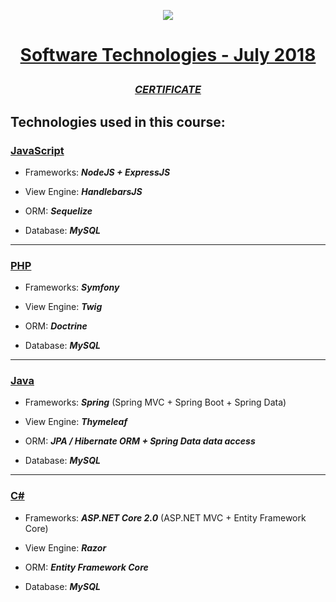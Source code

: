 <a href="https://softuni.bg"><p  align="center"><img  src="https://softuni.bg/content/images/svg-logos/software-university-logo.svg"  /></p></a>

  

# <a href="https://softuni.bg/trainings/1940/software-technologies-july-2018"><p align="center">Software Technologies - July 2018<p></a>

  

### <p align="center"> <a href="https://softuni.bg/certificates/details/56728/42902bf4" > _CERTIFICATE_ </a> </p>

  

## Technologies used in this course:

  

### <a href="https://github.com/sdkamenov/SoftUni/tree/master/Software%20Technologies/JavaScript">JavaScript</a>

  

- Frameworks: ***NodeJS + ExpressJS*** 

- View Engine: ***HandlebarsJS***

- ORM: ***Sequelize*** 

- Database: ***MySQL***

  

---

  

### <a href="https://github.com/sdkamenov/SoftUni/tree/master/Software%20Technologies/PHP">PHP</a>

  

- Frameworks: ***Symfony***

- View Engine: ***Twig***

- ORM: ***Doctrine***

- Database: ***MySQL***

  

---

  

### <a href="https://github.com/sdkamenov/SoftUni/tree/master/Software%20Technologies/Java">Java</a>

  

- Frameworks: ***Spring*** (Spring MVC + Spring Boot + Spring Data)

- View Engine: ***Thymeleaf***

- ORM: ***JPA / Hibernate ORM + Spring Data data access***

- Database: ***MySQL***

  

---

  

### <a href="https://github.com/sdkamenov/SoftUni/tree/master/Software%20Technologies/C%23">C#</a>

  

- Frameworks: ***ASP.NET Core 2.0*** (ASP.NET MVC + Entity Framework Core)

- View Engine: ***Razor***

- ORM: ***Entity Framework Core***

- Database: ***MySQL***